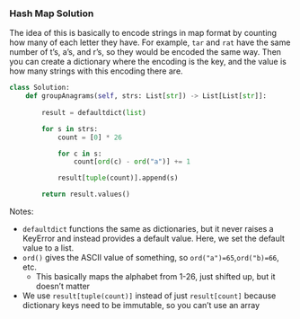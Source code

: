 ### Hash Map Solution
The idea of this is basically to encode strings in map format by counting how many of each letter they have. For example, `tar` and `rat` have the same number of t’s, a’s, and r’s, so they would be encoded the same way. Then you can create a dictionary where the encoding is the key, and the value is how many strings with this encoding there are.

```python
class Solution:
    def groupAnagrams(self, strs: List[str]) -> List[List[str]]:
        
        result = defaultdict(list)

        for s in strs:
            count = [0] * 26

            for c in s:
                count[ord(c) - ord("a")] += 1

            result[tuple(count)].append(s)

        return result.values()
```

Notes:
- `defaultdict` functions the same as dictionaries, but it never raises a KeyError and instead provides a default value. Here, we set the default value to a list.
- `ord()` gives the ASCII value of something, so `ord("a")=65`,`ord("b)=66`, etc.
	- This basically maps the alphabet from 1-26, just shifted up, but it doesn’t matter
- We use `result[tuple(count)]` instead of just `result[count]` because dictionary keys need to be immutable, so you can’t use an array